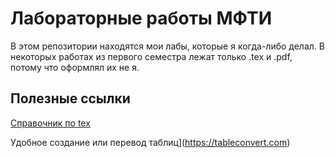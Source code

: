 # Лабораторные работы МФТИ

В этом репозитории находятся мои лабы, которые я когда-либо делал. В некоторых работах из первого семестра лежат только .tex и .pdf, потому что оформлял их не я. 

## Полезные ссылки 

[Справочник по tex](http://grammarware.net/text/syutkin/TextInLaTeX.pdf)

Удобное создание или перевод таблиц](https://tableconvert.com)

